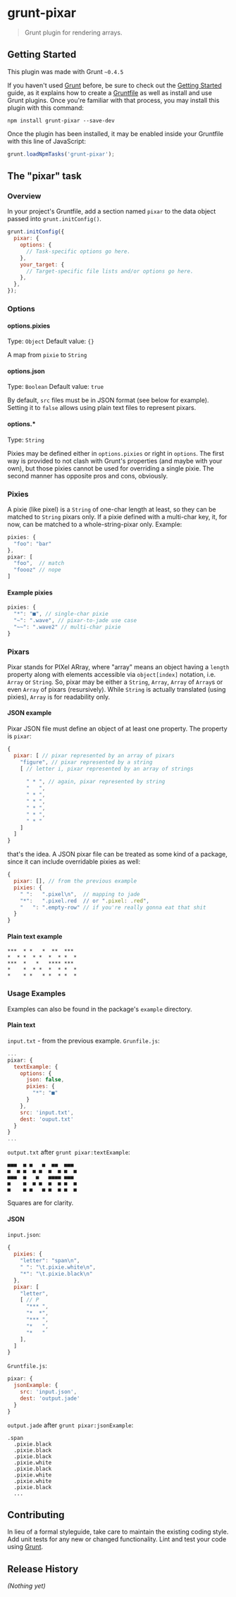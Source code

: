 # grunt-pixar

> Grunt plugin for rendering arrays.

## Getting Started
This plugin was made with Grunt `~0.4.5`

If you haven't used [Grunt](http://gruntjs.com/) before, be sure to check out the [Getting Started](http://gruntjs.com/getting-started) guide, as it explains how to create a [Gruntfile](http://gruntjs.com/sample-gruntfile) as well as install and use Grunt plugins. Once you're familiar with that process, you may install this plugin with this command:

```shell
npm install grunt-pixar --save-dev
```

Once the plugin has been installed, it may be enabled inside your Gruntfile with this line of JavaScript:

```js
grunt.loadNpmTasks('grunt-pixar');
```

## The "pixar" task

### Overview
In your project's Gruntfile, add a section named `pixar` to the data object passed into `grunt.initConfig()`.

```js
grunt.initConfig({
  pixar: {
    options: {
      // Task-specific options go here.
    },
    your_target: {
      // Target-specific file lists and/or options go here.
    },
  },
});
```

### Options

#### options.pixies
Type: `Object`
Default value: `{}`

A map from `pixie` to `String`

#### options.json
Type: `Boolean`
Default value: `true`

By default, `src` files must be in JSON format (see below for example).
Setting it to `false` allows using plain text files to represent pixars.

#### options.*
Type: `String`

Pixies may be defined either in `options.pixies` or right in `options`.
The first way is provided to not clash with Grunt's properties (and maybe with your own), but those pixies cannot be used for overriding a single pixie.
The second manner has opposite pros and cons, obviously.

### Pixies
A pixie (like pixel) is a `String` of one-char length at least, so they can be matched to `String` pixars only. If a pixie defined with a multi-char key, it, for now, can be matched to a whole-string-pixar only. Example:
```js
pixies: {
  "foo": "bar"
},
pixar: [
  "foo",  // match
  "foooz" // nope
]
```

#### Example pixies
```js
pixies: {
  "*": "■", // single-char pixie
  "~": ".wave", // pixar-to-jade use case
  "~~": ".wave2" // multi-char pixie
}
```

### Pixars
Pixar stands for PIXel ARray, where "array" means an object having a `length` property along with elements accessible via `object[index]` notation, i.e. `Array` or `String`. So, pixar may be either a `String`, `Array`, `Array` of `Array`s or even `Array` of pixars (resursively). While `String` is actually translated (using pixies), `Array` is for readability only.

#### JSON example
Pixar JSON file must define an object of at least one property. The property is `pixar`:

```js
{
  pixar: [ // pixar represented by an array of pixars
    "figure", // pixar represented by a string
    [ // letter i, pixar represented by an array of strings
    
      " * ", // again, pixar represented by string
      "   ",
      " * ",
      " * ",
      " * ",
      " * ",
      " * "
    ]
  ]
}
```
that's the idea. A JSON pixar file can be treated as some kind of a package, since it can include overridable pixies as well:
```js
{
  pixar: [], // from the previous example
  pixies: {
    " ":   ".pixel\n",  // mapping to jade
    "*":   ".pixel.red  // or ".pixel: .red",
    "   ": ".empty-row" // if you're really gonna eat that shit
  }
}
```

#### Plain text example
```
***  * *   *  **  ***
*  * *  * *  *  * *  *
***  *   *   **** ***
*    *  * *  *  * *  *
*    * *   * *  * *  *
```

### Usage Examples
Examples can also be found in the package's `example` directory.

#### Plain text
`input.txt` - from the previous example.
`Grunfile.js`:
```js
...
pixar: {
  textExample: {
    options: {
      json: false,
      pixies: {
        "*": "■"
      }
    },
    src: 'input.txt',
    dest: 'ouput.txt'
  }
}
...
```
`output.txt` after `grunt pixar:textExample`:
```
■■■  ■ ■   ■  ■■  ■■■
■  ■ ■  ■ ■  ■  ■ ■  ■
■■■  ■   ■   ■■■■ ■■■
■    ■  ■ ■  ■  ■ ■  ■
■    ■ ■   ■ ■  ■ ■  ■
```
Squares are for clarity.

#### JSON
`input.json`:
```js
{
  pixies: {
    "letter": "span\n",
    " ": "\t.pixie.white\n",
    "*": "\t.pixie.black\n"
  },
  pixar: [
    "letter",
    [ // P
      "*** ",
      "*  *",
      "*** ",
      "*   ",
      "*   "
    ],
  ]
}
```
`Gruntfile.js`:
```js
pixar: {
  jsonExample: {
    src: 'input.json',
    dest: 'output.jade'
  }
}
```
`output.jade` after `grunt pixar:jsonExample`:
```jade
.span
  .pixie.black
  .pixie.black
  .pixie.black
  .pixie.white
  .pixie.black
  .pixie.white
  .pixie.white
  .pixie.black
  ...
```

## Contributing
In lieu of a formal styleguide, take care to maintain the existing coding style. Add unit tests for any new or changed functionality. Lint and test your code using [Grunt](http://gruntjs.com/).

## Release History
_(Nothing yet)_
